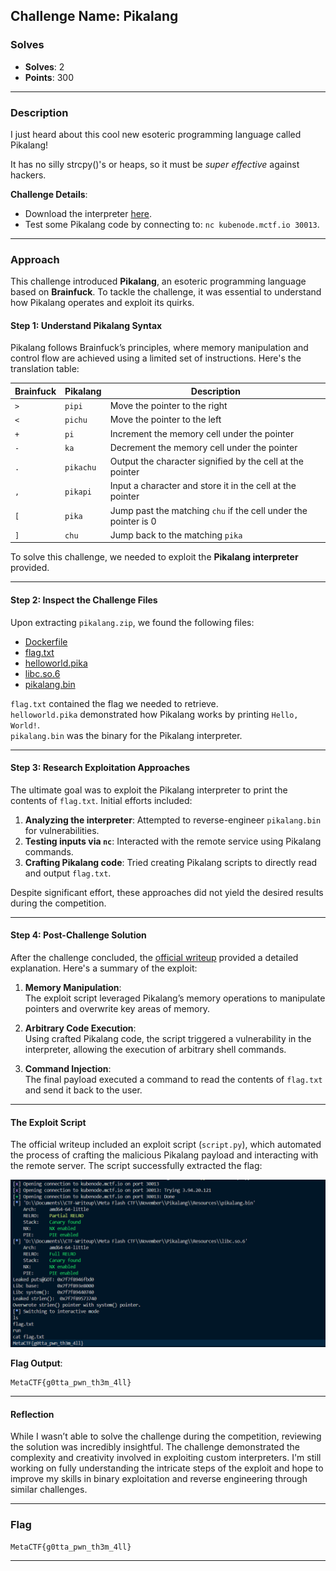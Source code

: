 ## **Challenge Name: Pikalang**

### **Solves**
- **Solves**: 2  
- **Points**: 300  

---

### **Description**  
I just heard about this cool new esoteric programming language called Pikalang!

It has no silly strcpy()'s or heaps, so it must be *super effective* against hackers.

**Challenge Details**:  
- Download the interpreter [here](Resources/pikalang.zip).  
- Test some Pikalang code by connecting to: `nc kubenode.mctf.io 30013`.

---

### **Approach**

This challenge introduced **Pikalang**, an esoteric programming language based on **Brainfuck**. To tackle the challenge, it was essential to understand how Pikalang operates and exploit its quirks.

#### **Step 1: Understand Pikalang Syntax**

Pikalang follows Brainfuck’s principles, where memory manipulation and control flow are achieved using a limited set of instructions. Here's the translation table:

| **Brainfuck** | **Pikalang** | **Description**                                                 |  
|---------------|--------------|-----------------------------------------------------------------|  
| `>`           | `pipi`       | Move the pointer to the right                                   |  
| `<`           | `pichu`      | Move the pointer to the left                                    |  
| `+`           | `pi`         | Increment the memory cell under the pointer                    |  
| `-`           | `ka`         | Decrement the memory cell under the pointer                    |  
| `.`           | `pikachu`    | Output the character signified by the cell at the pointer       |  
| `,`           | `pikapi`     | Input a character and store it in the cell at the pointer       |  
| `[`           | `pika`       | Jump past the matching `chu` if the cell under the pointer is 0 |  
| `]`           | `chu`        | Jump back to the matching `pika`                               |  

To solve this challenge, we needed to exploit the **Pikalang interpreter** provided.

---

#### **Step 2: Inspect the Challenge Files**

Upon extracting `pikalang.zip`, we found the following files:

- [Dockerfile](Resources/Dockerfile)
- [flag.txt](Resources/flag.txt)
- [helloworld.pika](Resources/helloworld.pika)
- [libc.so.6](Resources/libc.so.6)
- [pikalang.bin](Resources/pikalang.bin)


`flag.txt` contained the flag we needed to retrieve.  
`helloworld.pika` demonstrated how Pikalang works by printing `Hello, World!`.  
`pikalang.bin` was the binary for the Pikalang interpreter.  

---

#### **Step 3: Research Exploitation Approaches**

The ultimate goal was to exploit the Pikalang interpreter to print the contents of `flag.txt`. Initial efforts included:
1. **Analyzing the interpreter**: Attempted to reverse-engineer `pikalang.bin` for vulnerabilities.  
2. **Testing inputs via `nc`**: Interacted with the remote service using Pikalang commands.  
3. **Crafting Pikalang code**: Tried creating Pikalang scripts to directly read and output `flag.txt`.  

Despite significant effort, these approaches did not yield the desired results during the competition.

---

#### **Step 4: Post-Challenge Solution**

After the challenge concluded, the [official writeup](https://metactf.com/blog/flash-ctf-pikalang/) provided a detailed explanation. Here's a summary of the exploit:

1. **Memory Manipulation**:  
   The exploit script leveraged Pikalang’s memory operations to manipulate pointers and overwrite key areas of memory.  

2. **Arbitrary Code Execution**:  
   Using crafted Pikalang code, the script triggered a vulnerability in the interpreter, allowing the execution of arbitrary shell commands.  

3. **Command Injection**:  
   The final payload executed a command to read the contents of `flag.txt` and send it back to the user.

---

#### **The Exploit Script**

The official writeup included an exploit script (`script.py`), which automated the process of crafting the malicious Pikalang payload and interacting with the remote server. The script successfully extracted the flag:

![Image](Resources/image.png)

**Flag Output**:  
```
MetaCTF{g0tta_pwn_th3m_4ll}
```

---

#### **Reflection**

While I wasn’t able to solve the challenge during the competition, reviewing the solution was incredibly insightful. The challenge demonstrated the complexity and creativity involved in exploiting custom interpreters. I'm still working on fully understanding the intricate steps of the exploit and hope to improve my skills in binary exploitation and reverse engineering through similar challenges.

---

### **Flag**
```
MetaCTF{g0tta_pwn_th3m_4ll}
```

---